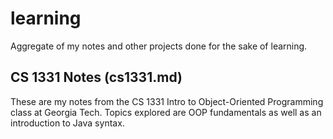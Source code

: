 # learning
Aggregate of my notes and other projects done for the sake of learning.

## CS 1331 Notes (cs1331.md)
These are my notes from the CS 1331 Intro to Object-Oriented Programming class at Georgia Tech.
Topics explored are OOP fundamentals as well as an introduction to Java syntax.
